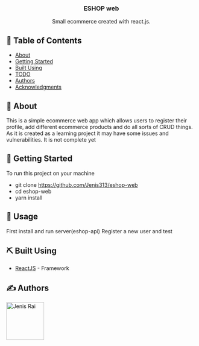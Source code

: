 
<h3 align="center">ESHOP web</h3>

<p align="center"> Small ecommerce created with react.js.
    <br> 
</p>

## 📝 Table of Contents
- [About](#about)
- [Getting Started](#getting_started)
- [Built Using](#built_using)
- [TODO](#todo)
- [Authors](#authors)
- [Acknowledgments](#acknowledgement)

## 🧐 About <a name = "about"></a>
This is a simple ecommerce web app which allows users to register their profile, add different ecommerce products and do all sorts of CRUD things. As it is created as a learning project it may have some issues and vulnerabilities. It is not complete yet 
## 🏁 Getting Started <a name = "getting_started"></a>
To run this project on your machine
- git clone https://github.com/Jenis313/eshop-web
- cd eshop-web
- yarn install

## 🎈 Usage <a name="usage"></a>
First install and run server(eshop-api)
Register a new user and test

## ⛏️ Built Using <a name = "built_using"></a>
- [ReactJS](https://reactjs.org/) - Framework

## ✍️ Authors <a name = "authors"></a>

<a href="https://github.com/Jenis313">
  <img src="https://avatars.githubusercontent.com/u/56223784" alt="Jenis Rai" width="100"/>
</a>